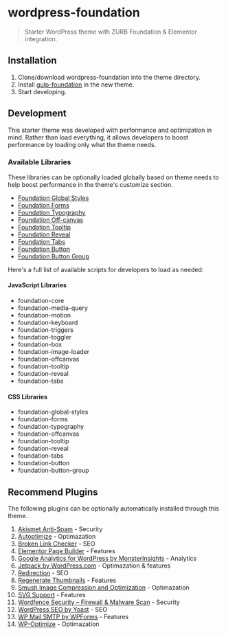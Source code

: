 # wordpress-foundation
> Starter WordPress theme with ZURB Foundation & Elementor integration.

## Installation

1. Clone/download wordpress-foundation into the theme directory.
2. Install [gulp-foundation](https://github.com/bmarshall511/gulp-foundation) in the new theme.
3. Start developing.

## Development

This starter theme was developed with performance and optimization in mind. Rather than load everything, it allows developers to boost performance by loading only what the theme needs.

### Available Libraries

These libraries can be optionally loaded globally based on theme needs to help boost performance in the theme's customize section.

* [Foundation Global Styles](https://foundation.zurb.com/sites/docs/global.html)
* [Foundation Forms](https://foundation.zurb.com/sites/docs/forms.html)
* [Foundation Typography](https://foundation.zurb.com/sites/docs/typography-base.html)
* [Foundation Off-canvas](https://foundation.zurb.com/sites/docs/off-canvas.html)
* [Foundation Tooltip](https://foundation.zurb.com/sites/docs/tooltip.html)
* [Foundation Reveal](https://foundation.zurb.com/sites/docs/reveal.html)
* [Foundation Tabs](https://foundation.zurb.com/sites/docs/tabs.html)
* [Foundation Button](https://foundation.zurb.com/sites/docs/button.html)
* [Foundation Button Group](https://foundation.zurb.com/sites/docs/button-group.html)

Here's a full list of available scripts for developers to load as needed:

#### JavaScript Libraries

* foundation-core
* foundation-media-query
* foundation-motion
* foundation-keyboard
* foundation-triggers
* foundation-toggler
* foundation-box
* foundation-image-loader
* foundation-offcanvas
* foundation-tooltip
* foundation-reveal
* foundation-tabs

#### CSS Libraries

* foundation-global-styles
* foundation-forms
* foundation-typography
* foundation-offcanvas
* foundation-tooltip
* foundation-reveal
* foundation-tabs
* foundation-button
* foundation-button-group

## Recommend Plugins

The following plugins can be optionally automatically installed through this theme.

1. [Akismet Anti-Spam](https://wordpress.org/plugins/akismet/) - Security
2. [Autoptimize](https://wordpress.org/plugins/autoptimize/) - Optimazation
3. [Broken Link Checker](https://wordpress.org/plugins/broken-link-checker/) - SEO
4. [Elementor Page Builder](https://wordpress.org/plugins/elementor/) - Features
5. [Google Analytics for WordPress by MonsterInsights](https://wordpress.org/plugins/google-analytics-for-wordpress/) - Analytics
6. [Jetpack by WordPress.com](https://wordpress.org/plugins/jetpack/) - Optimazation &amp; features
7. [Redirection](https://wordpress.org/plugins/redirection/) - SEO
8. [Regenerate Thumbnails](https://wordpress.org/plugins/regenerate-thumbnails/) - Features
9. [Smush Image Compression and Optimization](https://wordpress.org/plugins/wp-smushit/) - Optimazation
10. [SVG Support](https://wordpress.org/plugins/svg-support/) - Features
11. [Wordfence Security – Firewall & Malware Scan](https://wordpress.org/plugins/wordfence/) - Security
12. [WordPress SEO by Yoast](https://wordpress.org/plugins/wordpress-seo/) - SEO
13. [WP Mail SMTP by WPForms](https://wordpress.org/plugins/wp-mail-smtp/) - Features
14. [WP-Optimize](https://wordpress.org/plugins/wp-optimize/) - Optimazation
